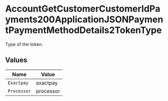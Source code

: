 # AccountGetCustomerCustomerIdPayments200ApplicationJSONPaymentPaymentMethodDetails2TokenType

Type of the token.


## Values

| Name        | Value       |
| ----------- | ----------- |
| `Exactpay`  | exactpay    |
| `Processor` | processor   |